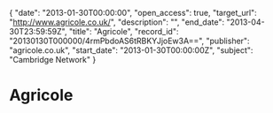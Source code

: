 {
  "date": "2013-01-30T00:00:00", 
  "open_access": true, 
  "target_url": "http://www.agricole.co.uk/", 
  "description": "", 
  "end_date": "2013-04-30T23:59:59Z", 
  "title": "Agricole", 
  "record_id": "20130130T000000/4rmPbdoAS6tRBKYJjoEw3A==", 
  "publisher": "agricole.co.uk", 
  "start_date": "2013-01-30T00:00:00Z", 
  "subject": "Cambridge Network"
}

# Agricole

